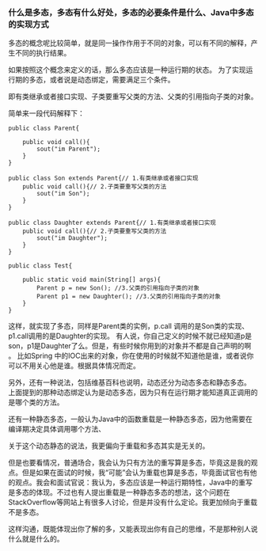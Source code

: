 ### 什么是多态，多态有什么好处，多态的必要条件是什么、Java中多态的实现方式

多态的概念呢比较简单，就是同一操作作用于不同的对象，可以有不同的解释，产生不同的执行结果。

如果按照这个概念来定义的话，那么多态应该是一种运行期的状态。
为了实现运行期的多态，或者说是动态绑定，需要满足三个条件。

即有类继承或者接口实现、子类要重写父类的方法、父类的引用指向子类的对象。

简单来一段代码解释下：

    public class Parent{
        
        public void call(){
            sout("im Parent");
        }
    }

    public class Son extends Parent{// 1.有类继承或者接口实现
        public void call(){// 2.子类要重写父类的方法
            sout("im Son");
        }
    }

    public class Daughter extends Parent{// 1.有类继承或者接口实现
        public void call(){// 2.子类要重写父类的方法
            sout("im Daughter");
        }
    }

    public class Test{
        
        public static void main(String[] args){
            Parent p = new Son(); //3.父类的引用指向子类的对象
            Parent p1 = new Daughter(); //3.父类的引用指向子类的对象
        }
    }

这样，就实现了多态，同样是Parent类的实例，p.call 调用的是Son类的实现、p1.call调用的是Daughter的实现。
有人说，你自己定义的时候不就已经知道p是son，p1是Daughter了么。但是，有些时候你用到的对象并不都是自己声明的啊 。
比如Spring 中的IOC出来的对象，你在使用的时候就不知道他是谁，或者说你可以不用关心他是谁。根据具体情况而定。


另外，还有一种说法，包括维基百科也说明，动态还分为动态多态和静态多态。
上面提到的那种动态绑定认为是动态多态，因为只有在运行期才能知道真正调用的是哪个类的方法。

还有一种静态多态，一般认为Java中的函数重载是一种静态多态，因为他需要在编译期决定具体调用哪个方法、

关于这个动态静态的说法，我更偏向于重载和多态其实是无关的。

但是也要看情况，普通场合，我会认为只有方法的重写算是多态，毕竟这是我的观点。但是如果在面试的时候，我“可能”会认为重载也算是多态，毕竟面试官也有他的观点。我会和面试官说：我认为，多态应该是一种运行期特性，Java中的重写是多态的体现。不过也有人提出重载是一种静态多态的想法，这个问题在StackOverflow等网站上有很多人讨论，但是并没有什么定论。我更加倾向于重载不是多态。

这样沟通，既能体现出你了解的多，又能表现出你有自己的思维，不是那种别人说什么就是什么的。

